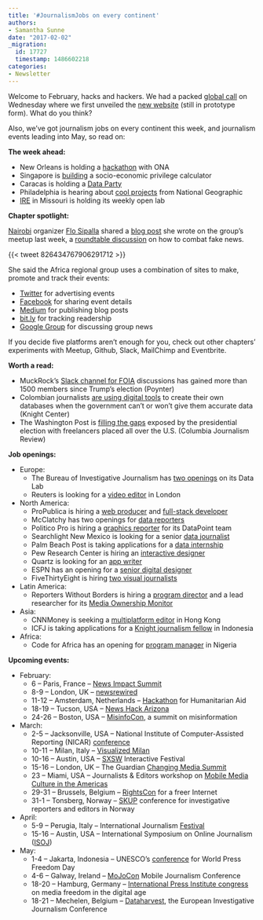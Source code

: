 ```yaml
---
title: '#JournalismJobs on every continent'
authors:
- Samantha Sunne
date: "2017-02-02"
_migration:
  id: 17727
  timestamp: 1486602218
categories:
- Newsletter
---
```


Welcome to February, hacks and hackers. We had a packed [global call][1] on Wednesday where we first unveiled the [new website][2] (still in prototype form). What do you think?

Also, we&#8217;ve got journalism jobs on every continent this week, and journalism events leading into May, so read on:

**The week ahead:**

  * New Orleans is holding a [hackathon][3] with ONA
  * Singapore is [building][4] a socio-economic privilege calculator
  * Caracas is holding a [Data Party][5]
  * Philadelphia is hearing about [cool projects][6] from National Geographic
  * [IRE][7] in Missouri is holding its weekly open lab

**Chapter spotlight:**

[Nairobi][8] organizer [Flo Sipalla][9] shared a [blog post][10] she wrote on the group&#8217;s meetup last week, a [roundtable discussion][11] on how to combat fake news.

{{< tweet 826434767906291712 >}}

She said the Africa regional group uses a combination of sites to make, promote and track their events:

  * [Twitter][12] for advertising events
  * [Facebook][13] for sharing event details
  * [Medium][14] for publishing blog posts
  * [bit.ly][15] for tracking readership
  * [Google Group][8] for discussing group news

If you decide five platforms aren&#8217;t enough for you, check out other chapters&#8217; experiments with Meetup, Github, Slack, MailChimp and Eventbrite.

**Worth a read:**

  * MuckRock&#8217;s [Slack channel for FOIA][16] discussions has gained more than 1500 members since Trump&#8217;s election (Poynter)
  * Colombian journalists [are using digital tools][17] to create their own databases when the government can&#8217;t or won&#8217;t give them accurate data (Knight Center)
  * The Washington Post is [filling the gaps][18] exposed by the presidential election with freelancers placed all over the U.S. (Columbia Journalism Review)

**Job openings:**

  * Europe:
      * The Bureau of Investigative Journalism has [two openings][19] on its Data Lab
      * Reuters is looking for a [video editor][20] in London
  * North America:
      * ProPublica is hiring a [web producer][21] and [full-stack developer][22]
      * McClatchy has two openings for [data reporters][23]
      * Politico Pro is hiring a [graphics reporter][24] for its DataPoint team
      * Searchlight New Mexico is looking for a senior [data journalist][25]
      * Palm Beach Post is taking applications for a [data internship][26]
      * Pew Research Center is hiring an [interactive designer][27]
      * Quartz is looking for an [app writer][28]
      * ESPN has an opening for a [senior digital designer][29]
      * FiveThirtyEight is hiring [two visual journalists][30]
  * Latin America:
      * Reporters Without Borders is hiring a [program director][31] and a lead researcher for its [Media Ownership Monitor][32]
  * Asia:
      * CNNMoney is seeking a [multiplatform editor][33] in Hong Kong
      * ICFJ is taking applications for a [Knight journalism fellow][34] in Indonesia
  * Africa:
      * Code for Africa has an opening for [program manager][35] in Nigeria

**Upcoming events:**

  * February:
      * 6 &#8211; Paris, France &#8211; [News Impact Summit][36]
      * 8-9 &#8211; London, UK &#8211; [newsrewired][37]
      * 11-12 &#8211; Amsterdam, Netherlands &#8211; [Hackathon][38] for Humanitarian Aid
      * 18-19 &#8211; Tucson, USA &#8211; [News Hack Arizona][39]
      * 24-26 &#8211; Boston, USA &#8211; [MisinfoCon][40], a summit on misinformation
  * March:
      * 2-5 &#8211; Jacksonville, USA &#8211; National Institute of Computer-Assisted Reporting (NICAR) [conference][41]
      * 10-11 &#8211; Milan, Italy &#8211; [Visualized Milan][42]
      * 10-16 &#8211; Austin, USA &#8211; [SXSW][43] Interactive Festival
      * 15-16 &#8211; London, UK &#8211; The Guardian [Changing Media Summit][44]
      * 23 &#8211; Miami, USA &#8211; Journalists & Editors workshop on [Mobile Media Culture in the Americas][45]
      * 29-31 &#8211; Brussels, Belgium &#8211; [RightsCon][46] for a freer Internet
      * 31-1 &#8211; Tonsberg, Norway &#8211; [SKUP][47] conference for investigative reporters and editors in Norway
  * April:
      * 5-9 &#8211; Perugia, Italy &#8211; International Journalism [Festival][48]
      * 15-16 &#8211; Austin, USA &#8211; International Symposium on Online Journalism ([ISOJ][49])
  * May:
      * 1-4 &#8211; Jakarta, Indonesia &#8211; UNESCO&#8217;s [conference][50] for World Press Freedom Day
      * 4-6 &#8211; Galway, Ireland &#8211; [MoJoCon][51] Mobile Journalism Conference
      * 18-20 &#8211; Hamburg, Germany &#8211; [International Press Institute congress][52] on media freedom in the digital age
      * 18-21 &#8211; Mechelen, Belgium &#8211; [Dataharvest][53], the European Investigative Journalism Conference

 [1]: http://hackshackers.com/resources/global-open-call/
 [2]: http://hh-staging.s3-website-us-west-2.amazonaws.com/
 [3]: https://www.meetup.com/Hacks-Hackers-New-Orleans/events/237147941/
 [4]: https://www.meetup.com/Hacks-Hackers-Singapore/events/237131287/
 [5]: https://www.meetup.com/Hacks-Hackers-Periodistas-y-Programadores-Caracas/events/237191045/
 [6]: https://www.meetup.com/Hacks-Hackers-Philadelphia/events/237137698/
 [7]: http://www.meetup.com/hackshackersIRE/
 [8]: https://groups.google.com/forum/#!forum/hackshackers-nairobi
 [9]: https://twitter.com/flosips
 [10]: https://medium.com/hacks-hackers-africa/fake-news-is-it-just-hype-or-should-we-worry-84a4c75a74e3#.jhm5q1q50
 [11]: https://www.facebook.com/events/719608634874628/
 [12]: https://twitter.com/HHAfrica
 [13]: https://www.facebook.com/HacksHackersAfrica/
 [14]: https://medium.com/hacks-hackers-africa
 [15]: http://bit.ly
 [16]: http://niemanlab.us1.list-manage1.com/track/click?u=dc756b20ebb9521ec3ad95e4a&id=e1f7f625c8&e=f3b71c8b0d
 [17]: https://knightcenter.utexas.edu/blog/00-17946-investigative-journalists-use-digital-tools-map-massacres-armed-conflicts-colombia
 [18]: http://www.cjr.org/business_of_news/washington_post_freelance_network.php?utm_source=Pew+Research+Center&utm_campaign=dcad15fcea-EMAIL_CAMPAIGN_2017_01_30&utm_medium=email&utm_term=0_3e953b9b70-dcad15fcea-399363717
 [19]: https://medium.com/local-data-lab/join-the-local-data-lab-fa865f83f516#.72pf2ir5o
 [20]: https://www.journalism.co.uk/media-jobs/producer-video-editor/s75/a698442/
 [21]: https://www.propublica.org/atpropublica/item/propublica-is-hiring-a-web-producer?utm_source=pardot&utm_medium=email&utm_campaign=january-2017-announcement
 [22]: https://www.propublica.org/atpropublica/item/propublica-is-hiring-a-product-developer
 [23]: http://www.jobs.net/jobs/mcclatchy-widget/en-us/job/United-States/Data-Reporter/JJJ3G973HQBQS8C90JR/
 [24]: http://www.politico.com/employment/datapoint-finance-graphics-reporter-edi0096
 [25]: http://nmsearchlight.com/help-wanted/
 [26]: http://www.journalismjobs.com/1635757-reporting-and-data-interns-the-palm-beach-post
 [27]: http://ire.org/jobs/job/953/
 [28]: http://talkingbiznews.com/biz-news-help-wanted/quartz-seeks-an-app-writer/
 [29]: http://snd.org/jobs/view/senior-digital-designer/
 [30]: https://fivethirtyeight.com/jobs/
 [31]: https://rsf.org/en/work-rsf
 [32]: http://www.mom-rsf.org/en/followpage/team/
 [33]: http://talkingbiznews.com/biz-news-help-wanted/cnnmoney-com-seeks-multiplatform-editor-in-hong-kong/
 [34]: http://ijnet.org/en/opportunities/icfj-seeks-knight-international-journalism-fellow-indonesia
 [35]: http://www.icfj.org/about/jobs/code-africa-project-manager-nigeria
 [36]: https://newsimpact.io/summits/news-impact-summit-paris
 [37]: https://www.newsrewired.com/agenda-february17/
 [38]: http://www.pwc.nl/hackingaid
 [39]: http://www.newshackarizona.org/
 [40]: https://medium.com/misinfocon/misinfocon-a-summit-on-misinformation-feb-24-26-at-mit-media-lab-the-nieman-foundation-for-232507bd08a6#.twmhi9cgm
 [41]: http://ire.org/conferences/nicar2017/
 [42]: http://visualized.com/milan/
 [43]: https://www.sxsw.com/festivals/interactive/
 [44]: https://www.theguardian.com/media-network/changing-media-summit?CMP=ema-1698
 [45]: http://info.splashthat.com/wf/click?upn=YF9ow9LI0kSD4J9739cH4q7zxJPkSVnqy5dauEqKGuGVOA0wLqIA4H0fyHYjlf3w_h3EYRiceYmcE2w0m2fAsUdvQn6qbOUOB2Sacjxu96Pv2tAzN6XeAzQlWQw5ursYMzK67nKgxYCHYFKKz4X6PkjF12LaT9uZJmINJ5gOsS-2FWdCsNSO4zgrYDKWhVtO2y4HnSayJwUeFMnrKuhrZ2fuMqSct-2BkD0Ez8kH8cZzq0l10VVAN9MVwZ5lcP2TzurtlayteHCZTYaJASmDCgWIreaiTYdjjTw5-2Bhll-2F-2FvFvZExsRpQPqOOcgkeEGbpoa4AqVen3V48nVvgMelH4BpfW5qpuBZ6D12gESy0WcS8e5hfuDTC0ZreiTZFfmenxUWV-2FJrQqJy290lJr0mo8D0WUPg-3D-3D
 [46]: https://www.rightscon.org/
 [47]: https://skup2017aschedorg.sched.com/
 [48]: http://www.journalismfestival.com/
 [49]: https://online.journalism.utexas.edu/
 [50]: http://en.unesco.org/wpfd
 [51]: https://mojocon.rte.ie/
 [52]: https://ipiwoco2017.sched.com/list/descriptions/
 [53]: http://journalismfund.eu/event/eijc-dataharvest-2017-mechelen